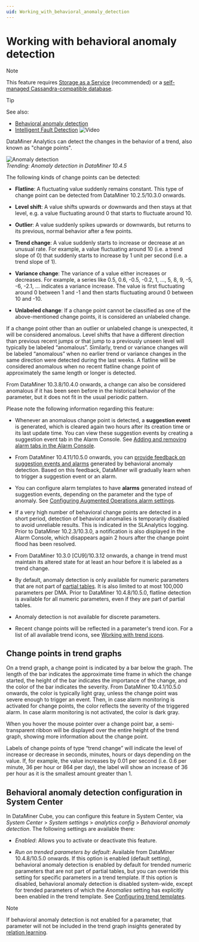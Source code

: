 ```yaml
---
uid: Working_with_behavioral_anomaly_detection
---
```


# Working with behavioral anomaly detection

> [!NOTE]
> This feature requires [Storage as a Service](xref:STaaS) (recommended) or a [self-managed Cassandra-compatible database](xref:Supported_system_data_storage_architectures).

> [!TIP]
> See also:
>
> - [Behavioral anomaly detection](xref:Behavioral_anomaly_detection)
> - [Intelligent Fault Detection](https://www.youtube.com/watch?v=Ug1J0Pn6o3k) ![Video](~/user-guide/images/video_Duo.png)

DataMiner Analytics can detect the changes in the behavior of a trend, also known as "change points".

![Anomaly detection](~/user-guide/images/Anomaly_Detection.png)<br>*Trending: Anomaly detection in DataMiner 10.4.5*

The following kinds of change points can be detected:

- **Flatline**: A fluctuating value suddenly remains constant. This type of change point can be detected from DataMiner 10.2.5/10.3.0 onwards.

- **Level shift**: A value shifts upwards or downwards and then stays at that level, e.g. a value fluctuating around 0 that starts to fluctuate around 10.

- **Outlier**: A value suddenly spikes upwards or downwards, but returns to its previous, normal behavior after a few points.

- **Trend change**: A value suddenly starts to increase or decrease at an unusual rate. For example, a value fluctuating around 10 (i.e. a trend slope of 0) that suddenly starts to increase by 1 unit per second (i.e. a trend slope of 1).

- **Variance change**: The variance of a value either increases or decreases. For example, a series like 0.5, 0.6, -0.5, -0.2, 1, …, 5, 8, 9, -5, -6, -2.1, … indicates a variance increase. The value is first fluctuating around 0 between 1 and -1 and then starts fluctuating around 0 between 10 and -10.

- **Unlabeled change**: If a change point cannot be classified as one of the above-mentioned change points, it is considered an unlabeled change.

If a change point other than an outlier or unlabeled change is unexpected, it will be considered anomalous. Level shifts that have a different direction than previous recent jumps or that jump to a previously unseen level will typically be labeled “anomalous”. Similarly, trend or variance changes will be labeled “anomalous” when no earlier trend or variance changes in the same direction were detected during the last weeks. A flatline will be considered anomalous when no recent flatline change point of approximately the same length or longer is detected.

From DataMiner 10.3.8/10.4.0 onwards<!-- RN 36664 -->, a change can also be considered anomalous if it has been seen before in the historical behavior of the parameter, but it does not fit in the usual periodic pattern.

Please note the following information regarding this feature:

- Whenever an anomalous change point is detected, a **suggestion event** is generated, which is cleared again two hours after its creation time or its last update time. You can view these suggestion events by creating a suggestion event tab in the Alarm Console. See [Adding and removing alarm tabs in the Alarm Console](xref:ChangingTheAlarmConsoleLayout#adding-and-removing-alarm-tabs-in-the-alarm-console).

- From DataMiner 10.4.11/10.5.0 onwards<!--RN 39945-->, you can [provide feedback on suggestion events and alarms](xref:Providing_user_feedback) generated by behavioral anomaly detection. Based on this feedback, DataMiner will gradually learn when to trigger a suggestion event or an alarm.

- You can configure alarm templates to have **alarms** generated instead of suggestion events, depending on the parameter and the type of anomaly. See [Configuring Augmented Operations alarm settings](xref:Configuring_anomaly_detection_alarms).

- If a very high number of behavioral change points are detected in a short period, detection of behavioral anomalies is temporarily disabled to avoid unreliable results. This is indicated in the SLAnalytics logging. Prior to DataMiner 10.2.3/10.3.0, a notification is also displayed in the Alarm Console, which disappears again 2 hours after the change point flood has been resolved.

- From DataMiner 10.3.0 [CU9]/10.3.12 onwards<!--RN 37571-->, a change in trend must maintain its altered state for at least an hour before it is labeled as a trend change.

- By default, anomaly detection is only available for numeric parameters that are not part of [partial tables](xref:Table_parameters#partial-tables). It is also limited to at most 100,000 parameters per DMA. Prior to DataMiner 10.4.8/10.5.0, flatline detection is available for all numeric parameters, even if they are part of partial tables.

- Anomaly detection is not available for discrete parameters. <!-- RN 35465 -->

- Recent change points will be reflected in a parameter's trend icon. For a list of all available trend icons, see [Working with trend icons](xref:Working_with_trend_icons).

## Change points in trend graphs

On a trend graph, a change point is indicated by a bar below the graph. The length of the bar indicates the approximate time frame in which the change started, the height of the bar indicates the importance of the change, and the color of the bar indicates the severity. From DataMiner 10.4.1/10.5.0 onwards<!-- RN 37827 -->, the color is typically light gray, unless the change point was severe enough to trigger an event. Then, in case alarm monitoring is activated for change points, the color reflects the severity of the triggered alarm. In case alarm monitoring is not activated, the color is dark gray.

When you hover the mouse pointer over a change point bar, a semi-transparent ribbon will be displayed over the entire height of the trend graph, showing more information about the change point.

Labels of change points of type “trend change” will indicate the level of increase or decrease in seconds, minutes, hours or days depending on the value. If, for example, the value increases by 0.01 per second (i.e. 0.6 per minute, 36 per hour or 864 per day), the label will show an increase of 36 per hour as it is the smallest amount greater than 1.

## Behavioral anomaly detection configuration in System Center

In DataMiner Cube, you can configure this feature in System Center, via *System Center* > *System settings* > *analytics config* > *Behavioral anomaly detection*. The following settings are available there:

- *Enabled*: Allows you to activate or deactivate this feature.

- *Run on trended parameters by default*: Available from DataMiner 10.4.8/10.5.0 onwards<!-- RN 39691+39692 -->. If this option is enabled (default setting), behavioral anomaly detection is enabled by default for trended numeric parameters that are not part of partial tables, but you can override this setting for specific parameters in a trend template. If this option is disabled, behavioral anomaly detection is disabled system-wide, except for trended parameters of which the *Anomalies* setting has explicitly been enabled in the trend template. See [Configuring trend templates](xref:Configuring_trend_templates).

> [!NOTE]
> If behavioral anomaly detection is not enabled for a parameter, that parameter will not be included in the trend graph insights generated by [relation learning](xref:Working_with_relation_learning).
